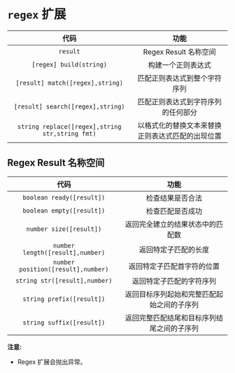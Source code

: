 # `regex` 扩展

代码|功能
:---:|:---:
`result`|Regex Result 名称空间
`[regex] build(string)`|构建一个正则表达式
`[result] match([regex],string)`|匹配正则表达式到整个字符序列
`[result] search([regex],string)`|匹配正则表达式到字符序列的任何部分
`string replace([regex],string str,string fmt)`|以格式化的替换文本来替换正则表达式匹配的出现位置

## Regex Result 名称空间

代码|功能
:---:|:---:
`boolean ready([result])`|检查结果是否合法
`boolean empty([result])`|检查匹配是否成功
`number size([result])`|返回完全建立的结果状态中的匹配数
`number length([result],number)`|返回特定子匹配的长度
`number position([result],number)`|返回特定子匹配首字符的位置
`string str([result],number)`|返回特定子匹配的字符序列
`string prefix([result])`|返回目标序列起始和完整匹配起始之间的子序列
`string suffix([result])`|返回完整匹配结尾和目标序列结尾之间的子序列

**注意:**
+ Regex 扩展会抛出异常。